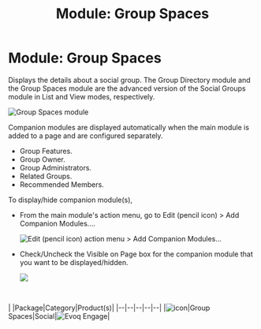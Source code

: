 ﻿---
uid: module-group-spaces
locale: en
title: "Module: Group Spaces"
dnnversion: 09.02.00
related-topics: module-activities,module-activity-stream,module-answers,module-blogs,module-challenges,module-discussions,module-group-directory,module-ideas,module-journal,module-latest-challenges,module-leaderboard,module-member-directory,module-message-center,module-my-status,module-profile-dashboard,module-social-groups,module-related-content,module-social-events,module-social-sharing,module-user-badges,module-wiki
---

# Module: Group Spaces

Displays the details about a social group. The Group Directory module and the Group Spaces module are the advanced version of the Social Groups module in List and View modes, respectively.

  

![Group Spaces module](/images/scr-module-GroupSpaces.png)

  

Companion modules are displayed automatically when the main module is added to a page and are configured separately.

*   Group Features.
*   Group Owner.
*   Group Administrators.
*   Related Groups.
*   Recommended Members.

To display/hide companion module(s),

*   From the main module's action menu, go to Edit (pencil icon) \> Add Companion Modules....  
    
    ![Edit (pencil icon) action menu > Add Companion Modules...](/images/scr-actionmenu-edit-addcompanionmodules.png)
    
      
    
*   Check/Uncheck the Visible on Page box for the companion module that you want to be displayed/hidden.  
    
    ![](/images/scr-companions-VisibleOnPage.png)
    
      
    

 

|  |Package|Category|Product(s)|
|--|--|--|--|--|
|![icon](/images/ico-module-groupspaces.png)|Group Spaces|Social|![Evoq Engage](/images/ico-evoq-engage.png)|
